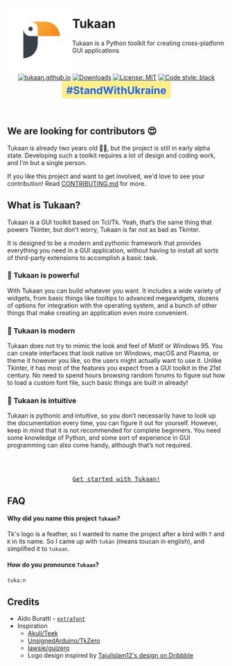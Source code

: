 <p>
  <img src="https://raw.githubusercontent.com/tukaan/.github/master/assets/tukaan.png" alt="Tukaan logo" width="150px" align="left">
  <h1>Tukaan</h1>
  Tukaan is a Python toolkit for creating cross-platform GUI applications
</p>
</br>
<div align="center">

  [![tukaan.github.io](https://img.shields.io/badge/Website-tukaan.github.io-%23ec9f30)](https://tukaan.github.io)
  [![Downloads](https://static.pepy.tech/badge/tukaan)](https://pypi.org/project/tukaan)
  [![License: MIT](https://img.shields.io/badge/License-MIT-%23aaffaa.svg)](https://opensource.org/licenses/MIT)
  [![Code style: black](https://img.shields.io/badge/Code%20style-black-%23272727.svg)](https://github.com/psf/black)
  [![#StandWithUkraine](https://raw.githubusercontent.com/vshymanskyy/StandWithUkraine/main/badges/StandWithUkraine.svg)](https://www.standwithukraine.how/)
  
</div>
</br>

## We are looking for contributors 😍
Tukaan is already two years old 🎈🎉, but the project is still in early alpha state. Developing such a toolkit requires a lot of design and coding work, and I'm but a single person.

If you like this project and want to get involved, we'd love to see your contribution! Read [CONTRIBUTING.md](CONTRIBUTING.md) for more.


## What is Tukaan?

Tukaan is a GUI toolkit based on Tcl/Tk. Yeah, that’s the same thing that powers Tkinter, but don’t worry, Tukaan is far not as bad as Tkinter.

It is designed to be a modern and pythonic framework that provides everything you need in a GUI application, without having to install all sorts of third-party extensions to accomplish a basic task.


### :large_orange_diamond: Tukaan is powerful
With Tukaan you can build whatever you want. It includes a wide variety of widgets, from basic things like tooltips to advanced megawidgets, dozens of options for integration with the operating system, and a bunch of other things that make creating an application even more convenient.

### :large_orange_diamond: Tukaan is modern
Tukaan does not try to mimic the look and feel of Motif or Windows 95. You can create interfaces that look native on Windows, macOS and Plasma, or theme it however you like, so the users might actually want to use it. Unlike Tkinter, it has most of the features you expect from a GUI toolkit in the 21st century. No need to spend hours browsing random forums to figure out how to load a custom font file, such basic things are built in already!

### :large_orange_diamond: Tukaan is intuitive
Tukaan is pythonic and intuitive, so you don’t necessarily have to look up the documentation every time, you can figure it out for yourself. However, keep in mind that it is not recommended for complete beginners. You need some knowledge of Python, and some sort of experience in GUI programming can also come handy, although that’s not required.

</br>
<div align="center">
<kbd></br>

[Get started with Tukaan!](https://tukaan.github.io/docs)

</kbd>
</div>

## FAQ

#### Why did you name this project `Tukaan`?
Tk's logo is a feather, so I wanted to name the project after a bird with `T` and `K` in its name. So I came up with `tukán` (means toucan in english), and simplified it to `tukaan`.

#### How do you pronounce `Tukaan`?
`tukaːn`


## Credits
- Aldo Buratti - [`extrafont`](https://sourceforge.net/projects/irrational-numbers/files/extrafont/)
- Inspiration
  - [Akuli/Teek](https://github.com/Akuli/teek)
  - [UnsignedArduino/TkZero](https://github.com/UnsignedArduino/TkZero)
  - [lawsie/guizero](https://github.com/lawsie/guizero)
  - Logo design inspired by [Tajulislam12's design on Dribbble](https://dribbble.com/shots/14487668-toucan-logo-design-Icon)
